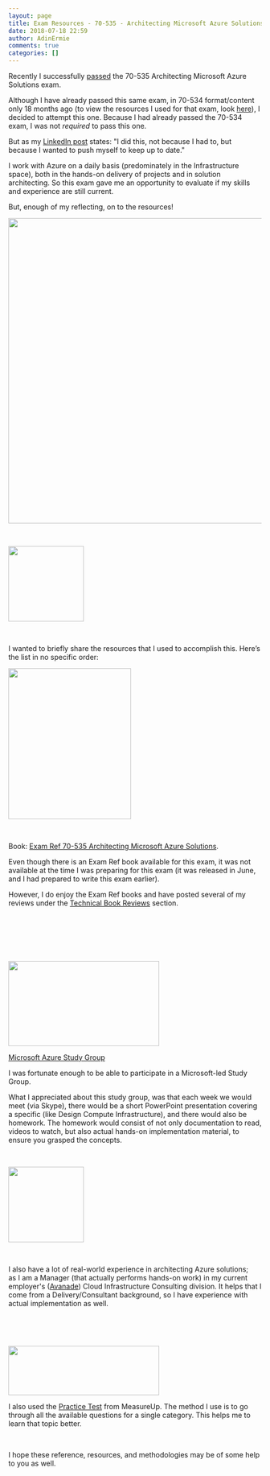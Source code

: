 ```yaml
---
layout: page
title: Exam Resources - 70-535 - Architecting Microsoft Azure Solutions
date: 2018-07-18 22:59
author: AdinErmie
comments: true
categories: []
---
```

Recently I successfully <a href="https://www.youracclaim.com/badges/94637890-1585-4b9d-b918-855e5e486690/public_url" target="_blank" rel="noopener">passed</a> the 70-535 Architecting Microsoft Azure Solutions exam.

Although I have already passed this same exam, in 70-534 format/content only 18 months ago (to view the resources I used for that exam, look <a href="https://adinermie.com/resources/exam-resources/exam-resources-70-534-architecting-microsoft-azure-solutions/" target="_blank" rel="noopener">here</a>), I decided to attempt this one. Because I had already passed the 70-534 exam, I was not <em>required</em> to pass this one.

But as my <a href="https://www.linkedin.com/feed/update/urn:li:activity:6425458443045335040/" target="_blank" rel="noopener">LinkedIn post</a> states: "I did this, not because I had to, but because I wanted to push myself to keep up to date."

I work with Azure on a daily basis (predominately in the Infrastructure space), both in the hands-on delivery of projects and in solution architecting. So this exam gave me an opportunity to evaluate if my skills and experience are still current.

But, enough of my reflecting, on to the resources!

<a href="/wp-content/uploads/2018/07/70535-Pass.png"><img class="aligncenter size-full wp-image-31291" src="/wp-content/uploads/2018/07/70535-Pass.png" alt="" width="2164" height="607" /></a>

&nbsp;

<a href="https://adinermie.com/wp-content/uploads/2017/01/exam-534-architecting-microsoft-azure-solutions.png"><img class="aligncenter size-thumbnail wp-image-27451" src="https://adinermie.com/wp-content/uploads/2017/01/exam-534-architecting-microsoft-azure-solutions-150x150.png" sizes="(max-width: 150px) 100vw, 150px" srcset="/wp-content/uploads/2017/01/exam-534-architecting-microsoft-azure-solutions-150x150.png 150w, /wp-content/uploads/2017/01/exam-534-architecting-microsoft-azure-solutions-300x300.png 300w, /wp-content/uploads/2017/01/exam-534-architecting-microsoft-azure-solutions-230x230.png 230w, /wp-content/uploads/2017/01/exam-534-architecting-microsoft-azure-solutions-50x50.png 50w, /wp-content/uploads/2017/01/exam-534-architecting-microsoft-azure-solutions.png 352w" alt="" width="150" height="150" data-attachment-id="27451" data-permalink="https://adinermie.com/exam-534-architecting-microsoft-azure-solutions/" data-orig-file="/wp-content/uploads/2017/01/exam-534-architecting-microsoft-azure-solutions.png" data-orig-size="352,352" data-comments-opened="1" data-image-meta="{&quot;aperture&quot;:&quot;0&quot;,&quot;credit&quot;:&quot;&quot;,&quot;camera&quot;:&quot;&quot;,&quot;caption&quot;:&quot;&quot;,&quot;created_timestamp&quot;:&quot;0&quot;,&quot;copyright&quot;:&quot;&quot;,&quot;focal_length&quot;:&quot;0&quot;,&quot;iso&quot;:&quot;0&quot;,&quot;shutter_speed&quot;:&quot;0&quot;,&quot;title&quot;:&quot;&quot;,&quot;orientation&quot;:&quot;0&quot;}" data-image-title="exam-534-architecting-microsoft-azure-solutions" data-image-description="" data-medium-file="/wp-content/uploads/2017/01/exam-534-architecting-microsoft-azure-solutions-300x300.png" data-large-file="/wp-content/uploads/2017/01/exam-534-architecting-microsoft-azure-solutions.png" /></a>

&nbsp;

I wanted to briefly share the resources that I used to accomplish this. Here’s the list in no specific order:

<a href="/wp-content/uploads/2018/07/ExamRef-70-535-BookCover.jpg"><img class="alignleft wp-image-31294 size-medium" src="/wp-content/uploads/2018/07/ExamRef-70-535-BookCover-244x300.jpg" alt="" width="244" height="300" /></a>

&nbsp;

Book: <a href="https://www.microsoftpressstore.com/store/exam-ref-70-535-architecting-microsoft-azure-solutions-9781509304721" target="_blank" rel="noopener">Exam Ref 70-535 Architecting Microsoft Azure Solutions</a>.

Even though there is an Exam Ref book available for this exam, it was not available at the time I was preparing for this exam (it was released in June, and I had prepared to write this exam earlier).

However, I do enjoy the Exam Ref books and have posted several of my reviews under the <a href="http://adinermie.com/resources/technical-book-reviews/" target="_blank" rel="noopener">Technical Book Reviews</a> section.

&nbsp;

&nbsp;

&nbsp;

<a href="/wp-content/uploads/2018/07/AzureStudyGroup-OpeningSlide.png"><img class="alignleft wp-image-31295 size-medium" src="/wp-content/uploads/2018/07/AzureStudyGroup-OpeningSlide-300x169.png" alt="" width="300" height="169" /></a>

<a href="https://onedrive.live.com/?authkey=%21AEqfhqjjqDV1knI&amp;id=A726F0AF57464917%21269015&amp;cid=A726F0AF57464917" target="_blank" rel="noopener">Microsoft Azure Study Group</a>

I was fortunate enough to be able to participate in a Microsoft-led Study Group.

What I appreciated about this study group, was that each week we would meet (via Skype), there would be a short PowerPoint presentation covering a specific (like Design Compute Infrastructure), and there would also be homework. The homework would consist of not only documentation to read, videos to watch, but also actual hands-on implementation material, to ensure you grasped the concepts.

&nbsp;

<a href="/wp-content/uploads/2018/07/AvanadeLogo.jpg"><img class="alignleft wp-image-31292 size-thumbnail" src="/wp-content/uploads/2018/07/AvanadeLogo-150x150.jpg" alt="" width="150" height="150" /></a>

&nbsp;

I also have a lot of real-world experience in architecting Azure solutions; as I am a Manager (that actually performs hands-on work) in my current employer's (<a href="https://www.avanade.com/en-ca" target="_blank" rel="noopener">Avanade</a>) Cloud Infrastructure Consulting division. It helps that I come from a Delivery/Consultant background, so I have experience with actual implementation as well.

&nbsp;

&nbsp;

<a href="https://adinermie.com/wp-content/uploads/2017/01/measureup-logo.png"><img class="alignleft size-medium wp-image-26891" src="https://adinermie.com/wp-content/uploads/2017/01/measureup-logo-300x98.png" alt="" width="300" height="98" data-attachment-id="26891" data-permalink="https://adinermie.com/measureup-logo/" data-orig-file="/wp-content/uploads/2017/01/measureup-logo.png" data-orig-size="300,98" data-comments-opened="1" data-image-meta="{&quot;aperture&quot;:&quot;0&quot;,&quot;credit&quot;:&quot;&quot;,&quot;camera&quot;:&quot;&quot;,&quot;caption&quot;:&quot;&quot;,&quot;created_timestamp&quot;:&quot;0&quot;,&quot;copyright&quot;:&quot;&quot;,&quot;focal_length&quot;:&quot;0&quot;,&quot;iso&quot;:&quot;0&quot;,&quot;shutter_speed&quot;:&quot;0&quot;,&quot;title&quot;:&quot;&quot;,&quot;orientation&quot;:&quot;0&quot;}" data-image-title="measureup-logo" data-image-description="" data-medium-file="/wp-content/uploads/2017/01/measureup-logo-300x98.png" data-large-file="/wp-content/uploads/2017/01/measureup-logo.png" /></a>

I also used the <a href="https://www.measureup.com/architecting-microsoft-azure-solutions.html" target="_blank" rel="noopener">Practice Test</a> from MeasureUp. The method I use is to go through all the available questions for a single category. This helps me to learn that topic better.

&nbsp;

I hope these reference, resources, and methodologies may be of some help to you as well.
